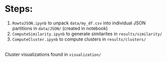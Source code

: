 # Steps:
1. ```RowtoJSON.ipynb``` to unpack ```data/my_df.csv``` into individual JSON partitions in ```data/JSON/``` (created in notebook)<br>
2. ```ComputeSimilarity.ipynb``` to generate similarites in ```results/similarity/```<br>
3. ```ComputeCluster.ipynb``` to compute clusters in ```results/clusters/```<br><br>

Cluster visualizations found in ```visualization/```
